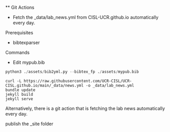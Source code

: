** Git Actions
- Fetch the _data/lab_news.yml from CISL-UCR.github.io automatically every day.


Prerequisites
* bibtexparser

Commands

* Edit mypub.bib
```python
python3 ./assets/bib2yml.py --bibtex_fp ./assets/mypub.bib
```

```shell
curl -L https://raw.githubusercontent.com/UCR-CISL/UCR-CISL.github.io/main/_data/news.yml -o _data/lab_news.yml
bundle update 
jekyll build
jekyll serve
``` 

Alternatively, there is a git action that is fetching the lab news automatically every day.

publish the _site folder
